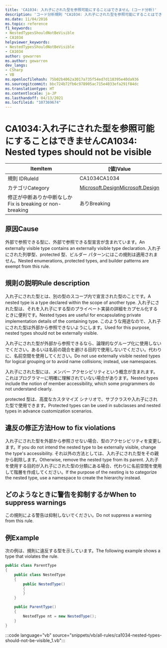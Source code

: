 ```yaml
---
title: 'CA1034: 入れ子にされた型を参照可能にすることはできません (コード分析)'
description: 'コード分析規則 "CA1034: 入れ子にされた型を参照可能にすることはできません" について説明します'
ms.date: 11/04/2016
ms.topic: reference
f1_keywords:
- NestedTypesShouldNotBeVisible
- CA1034
helpviewer_keywords:
- NestedTypesShouldNotBeVisible
- CA1034
author: gewarren
ms.author: gewarren
dev_langs:
- CSharp
- VB
ms.openlocfilehash: 75b02b4062a3017a735f54ed7d118395e40da936
ms.sourcegitcommit: bbc724b72fb6c978905ac715e4033efa291f84dc
ms.translationtype: HT
ms.contentlocale: ja-JP
ms.lasthandoff: 04/13/2021
ms.locfileid: "107369674"
---
```

# <a name="ca1034-nested-types-should-not-be-visible"></a><span data-ttu-id="d33f0-103">CA1034:入れ子にされた型を参照可能にすることはできません</span><span class="sxs-lookup"><span data-stu-id="d33f0-103">CA1034: Nested types should not be visible</span></span>

| <span data-ttu-id="d33f0-104">Item</span><span class="sxs-lookup"><span data-stu-id="d33f0-104">Item</span></span>                                     | <span data-ttu-id="d33f0-105">[値]</span><span class="sxs-lookup"><span data-stu-id="d33f0-105">Value</span></span>            |
|------------------------------------------|------------------|
| <span data-ttu-id="d33f0-106">規則 ID</span><span class="sxs-lookup"><span data-stu-id="d33f0-106">RuleId</span></span>                                   | <span data-ttu-id="d33f0-107">CA1034</span><span class="sxs-lookup"><span data-stu-id="d33f0-107">CA1034</span></span>           |
| <span data-ttu-id="d33f0-108">カテゴリ</span><span class="sxs-lookup"><span data-stu-id="d33f0-108">Category</span></span>                                 | [<span data-ttu-id="d33f0-109">Microsoft.Design</span><span class="sxs-lookup"><span data-stu-id="d33f0-109">Microsoft.Design</span></span>](design-warnings.md) |
| <span data-ttu-id="d33f0-110">修正が中断ありか中断なしか</span><span class="sxs-lookup"><span data-stu-id="d33f0-110">Fix is breaking or non-breaking</span></span> | <span data-ttu-id="d33f0-111">あり</span><span class="sxs-lookup"><span data-stu-id="d33f0-111">Breaking</span></span>         |

## <a name="cause"></a><span data-ttu-id="d33f0-112">原因</span><span class="sxs-lookup"><span data-stu-id="d33f0-112">Cause</span></span>

<span data-ttu-id="d33f0-113">外部で参照できる型に、外部で参照できる型宣言が含まれています。</span><span class="sxs-lookup"><span data-stu-id="d33f0-113">An externally visible type contains an externally visible type declaration.</span></span> <span data-ttu-id="d33f0-114">入れ子にされた列挙型、protected 型、ビルダー パターンにはこの規則は適用されません。</span><span class="sxs-lookup"><span data-stu-id="d33f0-114">Nested enumerations, protected types, and builder patterns are exempt from this rule.</span></span>

## <a name="rule-description"></a><span data-ttu-id="d33f0-115">規則の説明</span><span class="sxs-lookup"><span data-stu-id="d33f0-115">Rule description</span></span>

<span data-ttu-id="d33f0-116">入れ子にされた型とは、別の型のスコープ内で宣言された型のことです。</span><span class="sxs-lookup"><span data-stu-id="d33f0-116">A nested type is a type declared within the scope of another type.</span></span> <span data-ttu-id="d33f0-117">入れ子にされた型は、それを入れ子にする型のプライベート実装の詳細をカプセル化するときに便利です。</span><span class="sxs-lookup"><span data-stu-id="d33f0-117">Nested types are useful for encapsulating private implementation details of the containing type.</span></span> <span data-ttu-id="d33f0-118">このような用途なので、入れ子にされた型は外部から参照できないようにします。</span><span class="sxs-lookup"><span data-stu-id="d33f0-118">Used for this purpose, nested types should not be externally visible.</span></span>

<span data-ttu-id="d33f0-119">入れ子にされた型が外部から参照できるなら、論理的なグループ化に使用しないでください。あるいは名前の競合を避ける目的で使用しないでください。代わりに、名前空間を使用してください。</span><span class="sxs-lookup"><span data-stu-id="d33f0-119">Do not use externally visible nested types for logical grouping or to avoid name collisions; instead, use namespaces.</span></span>

<span data-ttu-id="d33f0-120">入れ子にされた型には、メンバー アクセシビリティという概念が含まれます。これはプログラマーに明確に理解されていない場合があります。</span><span class="sxs-lookup"><span data-stu-id="d33f0-120">Nested types include the notion of member accessibility, which some programmers do not understand clearly.</span></span>

<span data-ttu-id="d33f0-121">protected 型は、高度なカスタマイズ シナリオで、サブクラスや入れ子にされた型で使用できます。</span><span class="sxs-lookup"><span data-stu-id="d33f0-121">Protected types can be used in subclasses and nested types in advance customization scenarios.</span></span>

## <a name="how-to-fix-violations"></a><span data-ttu-id="d33f0-122">違反の修正方法</span><span class="sxs-lookup"><span data-stu-id="d33f0-122">How to fix violations</span></span>

<span data-ttu-id="d33f0-123">入れ子にされた型を外部から参照させない場合、型のアクセシビリティを変更します。</span><span class="sxs-lookup"><span data-stu-id="d33f0-123">If you do not intend the nested type to be externally visible, change the type's accessibility.</span></span> <span data-ttu-id="d33f0-124">それ以外の方法としては、入れ子にされた型をその親から削除します。</span><span class="sxs-lookup"><span data-stu-id="d33f0-124">Otherwise, remove the nested type from its parent.</span></span> <span data-ttu-id="d33f0-125">入れ子を使用する目的が入れ子にされた型の分類にある場合、代わりに名前空間を使用して階層を作成してください。</span><span class="sxs-lookup"><span data-stu-id="d33f0-125">If the purpose of the nesting is to categorize the nested type, use a namespace to create the hierarchy instead.</span></span>

## <a name="when-to-suppress-warnings"></a><span data-ttu-id="d33f0-126">どのようなときに警告を抑制するか</span><span class="sxs-lookup"><span data-stu-id="d33f0-126">When to suppress warnings</span></span>

<span data-ttu-id="d33f0-127">この規則による警告は抑制しないでください。</span><span class="sxs-lookup"><span data-stu-id="d33f0-127">Do not suppress a warning from this rule.</span></span>

## <a name="example"></a><span data-ttu-id="d33f0-128">例</span><span class="sxs-lookup"><span data-stu-id="d33f0-128">Example</span></span>

<span data-ttu-id="d33f0-129">次の例は、規則に違反する型を示しています。</span><span class="sxs-lookup"><span data-stu-id="d33f0-129">The following example shows a type that violates the rule.</span></span>

```csharp
public class ParentType
{
    public class NestedType
    {
        public NestedType()
        {
        }
    }

    public ParentType()
    {
        NestedType nt = new NestedType();
    }
}
```

:::code language="vb" source="snippets/vb/all-rules/ca1034-nested-types-should-not-be-visible_1.vb":::
